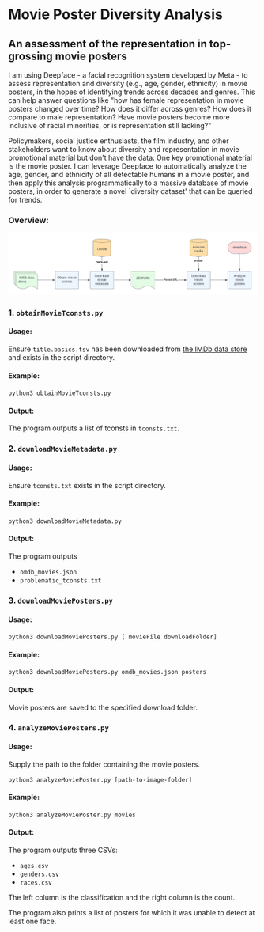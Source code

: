 # Movie Poster Diversity Analysis
## An assessment of the representation in top-grossing movie posters

I am using Deepface - a facial recognition system developed by Meta - to assess representation and diversity (e.g., age, gender, ethnicity) in movie posters, in the hopes of identifying trends across decades and genres. This can help answer questions like "how has female representation in movie posters changed over time? How does it differ across genres? How does it compare to male representation? Have movie posters become more inclusive of racial minorities, or is representation still lacking?"

Policymakers, social justice enthusiasts, the film industry, and other stakeholders want to know about diversity and representation in movie promotional material but don't have the data. One key promotional material is the movie poster. I can leverage Deepface to automatically analyze the age, gender, and ethnicity of all detectable humans in a movie poster, and then apply this analysis programmatically to a massive database of movie posters, in order to generate a novel `diversity dataset' that can be queried for trends. 


### Overview:

![workflow](workflow.png "Workflow")

### 1.  `obtainMovieTconsts.py`

#### Usage:
Ensure `title.basics.tsv` has been downloaded from [the IMDb data store](https://datasets.imdbws.com/) and exists in the script directory. 

#### Example:
```
python3 obtainMovieTconsts.py
```

#### Output:
The program outputs a list of tconsts in `tconsts.txt`.

### 2. `downloadMovieMetadata.py`

#### Usage:
Ensure `tconsts.txt` exists in the script directory.

#### Example:
```
python3 downloadMovieMetadata.py
```

#### Output:
The program outputs 
- `omdb_movies.json`
- `problematic_tconsts.txt`

### 3. `downloadMoviePosters.py`

#### Usage:

```
python3 downloadMoviePosters.py [ movieFile downloadFolder]
```

#### Example:

```
python3 downloadMoviePosters.py omdb_movies.json posters
```

#### Output:
Movie posters are saved to the specified download folder.


### 4. `analyzeMoviePosters.py`

#### Usage:

Supply the path to the folder containing the movie posters. 

```
python3 analyzeMoviePoster.py [path-to-image-folder]
```

#### Example:

```
python3 analyzeMoviePoster.py movies
```

#### Output:
The program outputs three CSVs:
* `ages.csv`
* `genders.csv`
* `races.csv`

The left column is the classification and the right column is the count.

The program also prints a list of posters for which it was unable to detect at least one face.